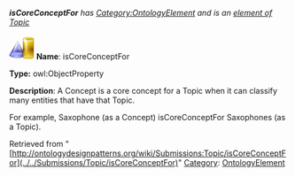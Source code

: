 ___isCoreConceptFor__ has [Category:OntologyElement](../../Category/OntologyElement "Category:OntologyElement") and is an [element of](../../Property/ElementOf "Property:ElementOf") [Topic](../../Submissions/Topic "Submissions:Topic")_


  




[![ObjectProperty](../../images/thumb/c/c3/ObjectProperty.gif/45px-ObjectProperty.gif)](../../Image/ObjectProperty.gif "ObjectProperty")
__Name__: isCoreConceptFor 


__Type:__ owl:ObjectProperty 


__Description__: A Concept is a core concept for a Topic when it can classify many entities that have that Topic.


For example, Saxophone (as a Concept) isCoreConceptFor Saxophones (as a Topic). 





Retrieved from "[http://ontologydesignpatterns.org/wiki/Submissions:Topic/isCoreConceptFor](../../Submissions/Topic/isCoreConceptFor)"
 [Category](http://ontologydesignpatterns.org/wiki/Special:Categories "Special:Categories"): [OntologyElement](../../Category/OntologyElement "Category:OntologyElement")